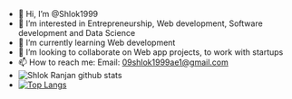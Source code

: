 - 👋 Hi, I’m @Shlok1999
- 👀 I’m interested in Entrepreneurship, Web development, Software development and Data Science
- 🌱 I’m currently learning Web development
- 💞️ I’m looking to collaborate on Web app projects, to work with startups
- 📫 How to reach me: Email: 09shlok1999ae1@gmail.com
- ![Shlok Ranjan github stats](https://github-readme-stats.vercel.app/api?username=Shlok1999&show_icons=true&hide_border=true)
- [![Top Langs](https://github-readme-stats.vercel.app/api/top-langs/?username=shlok1999)](https://github.com/Shlok1999/Shlok1999)

<!---
Shlok1999/Shlok1999 is a ✨ special ✨ repository because its `README.md` (this file) appears on your GitHub profile.
You can click the Preview link to take a look at your changes.
--->
